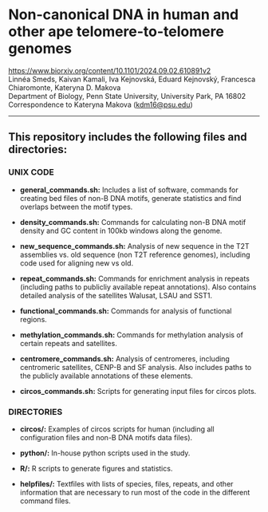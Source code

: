 # Non-canonical DNA in human and other ape telomere-to-telomere genomes
<https://www.biorxiv.org/content/10.1101/2024.09.02.610891v2>  
Linnéa Smeds, Kaivan Kamali, Iva Kejnovská, Eduard Kejnovský, Francesca Chiaromonte, Kateryna D. Makova  
Department of Biology, Penn State University, University Park, PA 16802  
Correspondence to Kateryna Makova (kdm16@psu.edu)  

***

## This repository includes the following files and directories:

### UNIX CODE 
- **general_commands.sh:** Includes a list of software, commands for creating bed files of non-B DNA motifs, generate statistics and find overlaps between the motif types. 

- **density_commands.sh:** Commands for calculating non-B DNA motif density and GC content in 100kb windows along the genome.

- **new_sequence_commands.sh:**
Analysis of new sequence in the T2T assemblies vs. old sequence (non T2T reference genomes), including code used for aligning new vs old. 

- **repeat_commands.sh:** Commands for enrichment analysis in repeats (including paths to publicliy available repeat annotations). Also contains detailed analysis of the satellites Walusat, LSAU and SST1. 

- **functional_commands.sh:** Commands for analysis of functional regions.

- **methylation_commands.sh:** Commands for methylation analysis of certain repeats and satellites.

- **centromere_commands.sh:** Analysis of centromeres, including centromeric satellites, CENP-B and SF analysis. Also includes paths to the publicly available annotations of these elements.

- **circos_commands.sh:** Scripts for generating input files for circos plots.

### DIRECTORIES
- **circos/:** Examples of circos scripts for human (including all configuration files and non-B DNA motifs data files).

- **python/:** In-house python scripts used in the study. 

- **R/:** R scripts to generate figures and statistics.

- **helpfiles/:** Textfiles with lists of species, files, repeats, and other information that are necessary to run most of the code in the different command files.
